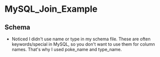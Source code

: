 # MySQL_Join_Example

## Schema

- Noticed I didn't use name or type in my schema file. These are often keywords/special in MySQL, so you don't want to use them for column names. That's why I used poke_name and type_name.
